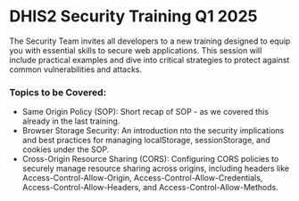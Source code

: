 # DHIS2 Security Training Q1 2025

The Security Team invites all developers to a new training designed to equip you with essential skills to secure web applications. This session will include practical examples and dive into critical strategies to protect against common vulnerabilities and attacks.

### Topics to be Covered:

- Same Origin Policy (SOP): Short recap of SOP - as we covered this already in the last training.
- Browser Storage Security: An introduction nto the security implications and best practices for managing localStorage, sessionStorage, and cookies under the SOP.
- Cross-Origin Resource Sharing (CORS): Configuring CORS policies to securely manage resource sharing across origins, including headers like Access-Control-Allow-Origin, Access-Control-Allow-Credentials, Access-Control-Allow-Headers, and Access-Control-Allow-Methods.
